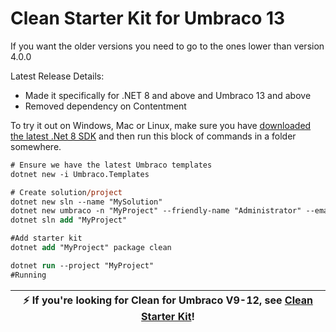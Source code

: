 # Clean Starter Kit for Umbraco 13

If you want the older versions you need to go to the ones lower than version 4.0.0

Latest Release Details:
- Made it specifically for .NET 8 and above and Umbraco 13 and above
- Removed dependency on Contentment

To try it out on Windows, Mac or Linux, make sure you have [downloaded the latest .Net 8 SDK](https://dotnet.microsoft.com/en-us/download/dotnet/8.0) and then run this block of commands in a folder somewhere.

```ps
# Ensure we have the latest Umbraco templates
dotnet new -i Umbraco.Templates

# Create solution/project
dotnet new sln --name "MySolution"
dotnet new umbraco -n "MyProject" --friendly-name "Administrator" --email "admin@example.com" --password "1234567890" --development-database-type SQLite
dotnet sln add "MyProject"

#Add starter kit
dotnet add "MyProject" package clean

dotnet run --project "MyProject"
#Running
```

| :zap:        If you're looking for Clean for Umbraco V9-12, see [Clean Starter Kit](https://github.com/prjseal/Clean-Starter-Kit-for-Umbraco-v9)!   |
|-----------------------------------------|
